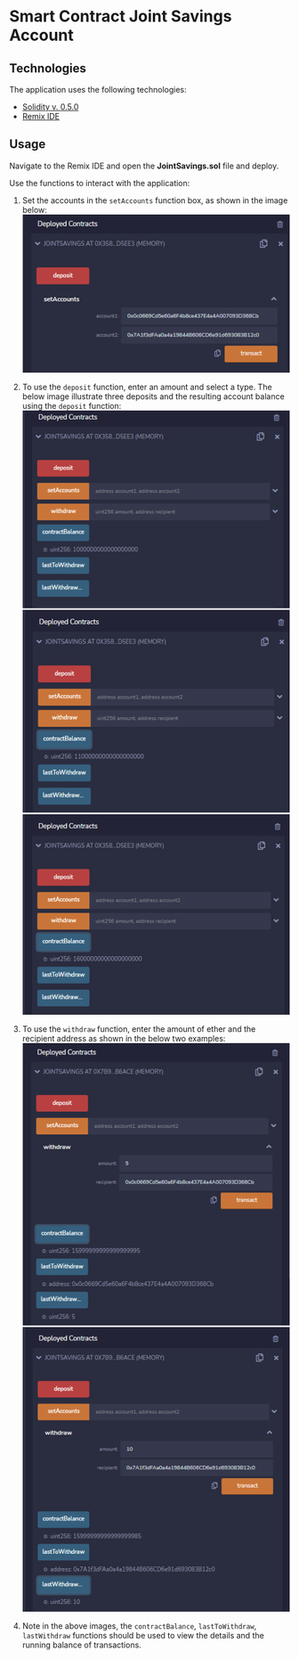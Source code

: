 # Smart Contract Joint Savings Account

###

## Technologies

The application uses the following technologies:

- [Solidity v. 0.5.0](https://docs.soliditylang.org/en/v0.5.0/)
- [Remix IDE](https://remix.ethereum.org/)

## Usage

Navigate to the Remix IDE and open the **JointSavings.sol** file and deploy.

Use the functions to interact with the application:
1) Set the accounts in the `setAccounts` function box, as shown in the image below:
![Set Accounts](Execution_Results/setAccounts.png)

2) To use the `deposit` function, enter an amount and select a type. The below image illustrate three deposits and the resulting account balance using the `deposit` function:
![Deposit 1 Ether](Execution_Results/txn1.png)
![Deposit 10 Ether](Execution_Results/txn2.png)
![Deposit 5 Ether](Execution_Results/txn3.png)

3) To use the `withdraw` function, enter the amount of ether and the recipient address as shown in the below two examples:
![Withdraw 5 Ether](Execution_Results/wd1.png)
![Withdraw 10 Ether](Execution_Results/wd2.png)

4) Note in the above images, the `contractBalance`, `lastToWithdraw`, `lastWithdraw` functions should be used to view the details and the running balance of transactions.


